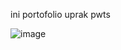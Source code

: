 ini portofolio uprak pwts

![image](https://github.com/user-attachments/assets/db23c6df-78fb-421b-b962-88d34ac22e53)
